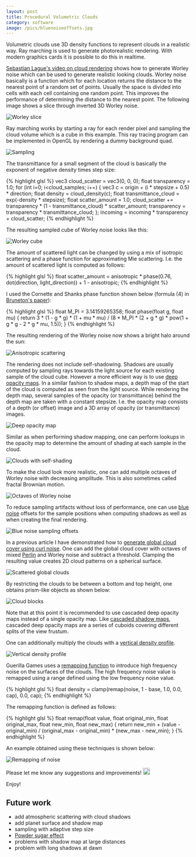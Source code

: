 ```yaml
---
layout: post
title: Procedural Volumetric Clouds
category: software
image: /pics/bluenoiseoffsets.jpg
---
```


Volumetric clouds use 3D density functions to represent clouds in a realistic way.
Ray marching is used to generate photorealistic rendering.
With modern graphics cards it is possible to do this in realtime.

[Sebastian Lague's video on cloud rendering][1] shows how to generate Worley noise which can be used to generate realistic looking clouds.
Worley noise basically is a function which for each location returns the distance to the nearest point of a random set of points.
Usually the space is divided into cells with each cell containing one random point.
This improves the performance of determining the distance to the nearest point.
The following image shows a slice through inverted 3D Worley noise.

![Worley slice](/pics/worley.png)

Ray marching works by starting a ray for each render pixel and sampling the cloud volume which is a cube in this example.
This ray tracing program can be implemented in OpenGL by rendering a dummy background quad.

![Sampling](/pics/sampling.png)

The transmittance for a small segment of the cloud is basically the exponent of negative density times step size:

{% highlight glsl %}
vec3 cloud_scatter = vec3(0, 0, 0);
float transparency = 1.0;
for (int i=0; i<cloud_samples; i++) {
  vec3 c = origin + (i * stepsize + 0.5) * direction;
  float density = cloud_density(c);
  float transmittance_cloud = exp(-density * stepsize);
  float scatter_amount = 1.0;
  cloud_scatter += transparency * (1 - transmittance_cloud) * scatter_amount;
  transparency = transparency * transmittance_cloud;
};
incoming = incoming * transparency + cloud_scatter;
{% endhighlight %}

The resulting sampled cube of Worley noise looks like this:

![Worley cube](/pics/worleycube.jpg)

The amount of scattered light can be changed by using a mix of isotropic scattering and a phase function for approximating Mie scattering.
I.e. the amount of scattered light is computed as follows:

{% highlight glsl %}
  float scatter_amount = anisotropic * phase(0.76, dot(direction, light_direction)) + 1 - anisotropic;
{% endhighlight %}

I used the Cornette and Shanks phase function shown below (formula (4) in [Bruneton's paper][8]):

{% highlight glsl %}
float M_PI = 3.14159265358;
float phase(float g, float mu)
{
  return 3 * (1 - g * g) * (1 + mu * mu) / (8 * M_PI * (2 + g * g) * pow(1 + g * g - 2 * g * mu, 1.5));
}
{% endhighlight %}

The resulting rendering of the Worley noise now shows a bright halo around the sun:

![Anisotropic scattering](/pics/anisotropic.jpg)

The rendering does not include self-shadowing.
Shadows are usually computed by sampling rays towards the light source for each existing sample of the cloud cube.
However a more efficient way is to use [deep opacity maps][5].
In a similar fashion to shadow maps, a depth map of the start of the cloud is computed as seen from the light source.
While rendering the depth map, several samples of the opacity (or transmittance) behind the depth map are taken with a constant stepsize.
I.e. the opacity map consists of a depth (or offset) image and a 3D array of opacity (or transmittance) images.

![Deep opacity map](/pics/deepopacity.png)

Similar as when performing shadow mapping, one can perform lookups in the opacity map to determine the amount of shading at each sample in the cloud.

![Clouds with self-shading](/pics/cloudshadow.jpg)

To make the cloud look more realistic, one can add multiple octaves of Worley noise with decreasing amplitude.
This is also sometimes called fractal Brownian motion.

![Octaves of Worley noise](/pics/octaves.jpg)

To reduce sampling artifacts without loss of performance, one can use [blue noise][7] offsets for the sample positions when computing shadows as well as when creating the final rendering.

![Blue noise sampling offsets](/pics/bluenoiseoffsets.jpg)

In a previous article I have demonstrated how to [generate global cloud cover using curl noise][4].
One can add the global cloud cover with octaves of mixed [Perlin][6] and Worley noise and subtract a threshold.
Clamping the resulting value creates 2D cloud patterns on a spherical surface.

![Scattered global clouds](/pics/scatteredclouds.jpg)

By restricting the clouds to be between a bottom and top height, one obtains prism-like objects as shown below:

![Cloud blocks](/pics/cloudblocks.jpg)

Note that at this point it is recommended to use cascaded deep opacity maps instead of a single opacity map.
Like [cascaded shadow maps][10], cascaded deep opacity maps are a series of cuboids covering different splits of the view frustum.

One can additionally multiply the clouds with a [vertical density profile][9].

![Vertical density profile](/pics/cloudprofile.jpg)

Guerilla Games uses a [remapping function][3] to introduce high frequency noise on the surfaces of the clouds.
The high frequency noise value is remapped using a range defined using the low frequency noise value.

{% highlight glsl %}
float density = clamp(remap(noise, 1 - base, 1.0, 0.0, cap), 0.0, cap);
{% endhighlight %}

The remapping function is defined as follows:

{% highlight glsl %}
float remap(float value, float original_min, float original_max, float new_min, float new_max)
{
  return new_min + (value - original_min) / (original_max - original_min) * (new_max - new_min);
}
{% endhighlight %}

An example obtained using these techniques is shown below:

![Remapping of noise](/pics/remapping.jpg)

Please let me know any suggestions and improvements!
<img src="/pics/bounce.gif" width="19" alt=""/>

Enjoy!

## Future work

* add atmospheric scattering with cloud shadows
* add planet surface and shadow map
* sampling with adaptive step size
* [Powder sugar effect][2]
* problems with shadow map at large distances
* problem with long shadows at dawn

[1]: https://www.youtube.com/watch?v=4QOcCGI6xOU
[2]: https://www.youtube.com/watch?v=Qj_tK_mdRcA
[3]: https://www.guerrilla-games.com/read/the-real-time-volumetric-cloudscapes-of-horizon-zero-dawn
[4]: https://www.wedesoft.de/software/2023/03/20/procedural-global-cloud-cover/
[5]: http://www.cemyuksel.com/research/deepopacity/
[6]: https://adrianb.io/2014/08/09/perlinnoise.html
[7]: https://www.wedesoft.de/software/2022/09/21/blue-noise-dithering/
[8]: https://inria.hal.science/inria-00288758/document
[9]: https://www.youtube.com/watch?v=p48rNiJBFG0
[10]: https://web.archive.org/web/20220526080455/https://dev.theomader.com/cascaded-shadow-mapping-1/
